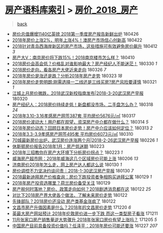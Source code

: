 [房产语料库索引](../../README.md)  > [房价_2018_房产](房价_2018_房产.md)
====
> [back](../README.md)

- [房价总值爆增1140亿英镑 2018第一季度房产报告新鲜出炉](http://jkwz.applinzi.com/ittc/7096028236989596689.html#%E6%88%BF%E4%BB%B7%E6%80%BB%E5%80%BC%E7%88%86%E5%A2%9E1140%E4%BA%BF%E8%8B%B1%E9%95%91+2018%E7%AC%AC%E4%B8%80%E5%AD%A3%E5%BA%A6%E6%88%BF%E4%BA%A7%E6%8A%A5%E5%91%8A%E6%96%B0%E9%B2%9C%E5%87%BA%E7%82%89) 180426  
- [2018年房价上涨2%，明年上涨4%！澳房产市场信心创新高](http://jkwz.applinzi.com/ittc/7094789841894245392.html#2018%E5%B9%B4%E6%88%BF%E4%BB%B7%E4%B8%8A%E6%B6%A82%25%EF%BC%8C%E6%98%8E%E5%B9%B4%E4%B8%8A%E6%B6%A84%25%EF%BC%81%E6%BE%B3%E6%88%BF%E4%BA%A7%E5%B8%82%E5%9C%BA%E4%BF%A1%E5%BF%83%E5%88%9B%E6%96%B0%E9%AB%98) 180422  
- [2018针对青岛西海岸新区的房产市场，这些措施可有效避免房价飙升](http://jkwz.applinzi.com/ittc/7090740663786406928.html#2018%E9%92%88%E5%AF%B9%E9%9D%92%E5%B2%9B%E8%A5%BF%E6%B5%B7%E5%B2%B8%E6%96%B0%E5%8C%BA%E7%9A%84%E6%88%BF%E4%BA%A7%E5%B8%82%E5%9C%BA%EF%BC%8C%E8%BF%99%E4%BA%9B%E6%8E%AA%E6%96%BD%E5%8F%AF%E6%9C%89%E6%95%88%E9%81%BF%E5%85%8D%E6%88%BF%E4%BB%B7%E9%A3%99%E5%8D%87) 180412 *3* 
- [房产大V：南京房价将下跌15%！2018南京楼市怎么样？](http://jkwz.applinzi.com/ittc/7090399685372281873.html#%E6%88%BF%E4%BA%A7%E5%A4%A7V%EF%BC%9A%E5%8D%97%E4%BA%AC%E6%88%BF%E4%BB%B7%E5%B0%86%E4%B8%8B%E8%B7%8C15%25%EF%BC%812018%E5%8D%97%E4%BA%AC%E6%A5%BC%E5%B8%82%E6%80%8E%E4%B9%88%E6%A0%B7%EF%BC%9F) 180410  
- [2018房价会高会低？价格乱对谁影响最大？房产经纪人不能迷茫！](http://jkwz.applinzi.com/ittc/7086214219739694087.html#2018%E6%88%BF%E4%BB%B7%E4%BC%9A%E9%AB%98%E4%BC%9A%E4%BD%8E%EF%BC%9F%E4%BB%B7%E6%A0%BC%E4%B9%B1%E5%AF%B9%E8%B0%81%E5%BD%B1%E5%93%8D%E6%9C%80%E5%A4%A7%EF%BC%9F%E6%88%BF%E4%BA%A7%E7%BB%8F%E7%BA%AA%E4%BA%BA%E4%B8%8D%E8%83%BD%E8%BF%B7%E8%8C%AB%EF%BC%81) 180330 *1* 
- [2018房价走向，看各房产大佬近来走向](http://jkwz.applinzi.com/ittc/7084737162056827910.html#2018%E6%88%BF%E4%BB%B7%E8%B5%B0%E5%90%91%EF%BC%8C%E7%9C%8B%E5%90%84%E6%88%BF%E4%BA%A7%E5%A4%A7%E4%BD%AC%E8%BF%91%E6%9D%A5%E8%B5%B0%E5%90%91) 180326 *7* 
- [2018年房价是涨还是跌？分析2018年房产走势](http://jkwz.applinzi.com/ittc/7083438263941727249.html#2018%E5%B9%B4%E6%88%BF%E4%BB%B7%E6%98%AF%E6%B6%A8%E8%BF%98%E6%98%AF%E8%B7%8C%EF%BC%9F%E5%88%86%E6%9E%902018%E5%B9%B4%E6%88%BF%E4%BA%A7%E8%B5%B0%E5%8A%BF) 180323 *18* 
- [2018年房价走势明朗:刚需选择一二线还是三线买房?房产风险要谨慎](http://jkwz.applinzi.com/ittc/7082961929754903559.html#2018%E5%B9%B4%E6%88%BF%E4%BB%B7%E8%B5%B0%E5%8A%BF%E6%98%8E%E6%9C%97%3A%E5%88%9A%E9%9C%80%E9%80%89%E6%8B%A9%E4%B8%80%E4%BA%8C%E7%BA%BF%E8%BF%98%E6%98%AF%E4%B8%89%E7%BA%BF%E4%B9%B0%E6%88%BF%3F%E6%88%BF%E4%BA%A7%E9%A3%8E%E9%99%A9%E8%A6%81%E8%B0%A8%E6%85%8E) 180321 *1* 
- [江城上月房价微跌，2018武汉新校指南发布|2018-3-20武汉房产早报](http://jkwz.applinzi.com/ittc/7082468862056727562.html#%E6%B1%9F%E5%9F%8E%E4%B8%8A%E6%9C%88%E6%88%BF%E4%BB%B7%E5%BE%AE%E8%B7%8C%EF%BC%8C2018%E6%AD%A6%E6%B1%89%E6%96%B0%E6%A0%A1%E6%8C%87%E5%8D%97%E5%8F%91%E5%B8%83%7C2018-3-20%E6%AD%A6%E6%B1%89%E6%88%BF%E4%BA%A7%E6%97%A9%E6%8A%A5) 180320  
- [房产经纪人：2018房价持续走低！新盘都没市场，二手盘怎么办？](http://jkwz.applinzi.com/ittc/7081812325084693520.html#%E6%88%BF%E4%BA%A7%E7%BB%8F%E7%BA%AA%E4%BA%BA%EF%BC%9A2018%E6%88%BF%E4%BB%B7%E6%8C%81%E7%BB%AD%E8%B5%B0%E4%BD%8E%EF%BC%81%E6%96%B0%E7%9B%98%E9%83%BD%E6%B2%A1%E5%B8%82%E5%9C%BA%EF%BC%8C%E4%BA%8C%E6%89%8B%E7%9B%98%E6%80%8E%E4%B9%88%E5%8A%9E%EF%BC%9F) 180318 *24* 
- [2018年3.10-3.16孝感房产网签387套 平均房价5676元/㎡](http://jkwz.applinzi.com/ittc/7081378214197068817.html#2018%E5%B9%B43.10-3.16%E5%AD%9D%E6%84%9F%E6%88%BF%E4%BA%A7%E7%BD%91%E7%AD%BE387%E5%A5%97+%E5%B9%B3%E5%9D%87%E6%88%BF%E4%BB%B75676%E5%85%83%2F%E3%8E%A1) 180317  
- [2018房价波动大！用户都在观望，资深房产中介都在做什么？](http://jkwz.applinzi.com/ittc/7080274891045864464.html#2018%E6%88%BF%E4%BB%B7%E6%B3%A2%E5%8A%A8%E5%A4%A7%EF%BC%81%E7%94%A8%E6%88%B7%E9%83%BD%E5%9C%A8%E8%A7%82%E6%9C%9B%EF%BC%8C%E8%B5%84%E6%B7%B1%E6%88%BF%E4%BA%A7%E4%B8%AD%E4%BB%8B%E9%83%BD%E5%9C%A8%E5%81%9A%E4%BB%80%E4%B9%88%EF%BC%9F) 180314 *5* 
- [2018年房价动态？回顾日本房价走势！房产中介应该如何定位？](http://jkwz.applinzi.com/ittc/7079958170644775947.html#2018%E5%B9%B4%E6%88%BF%E4%BB%B7%E5%8A%A8%E6%80%81%EF%BC%9F%E5%9B%9E%E9%A1%BE%E6%97%A5%E6%9C%AC%E6%88%BF%E4%BB%B7%E8%B5%B0%E5%8A%BF%EF%BC%81%E6%88%BF%E4%BA%A7%E4%B8%AD%E4%BB%8B%E5%BA%94%E8%AF%A5%E5%A6%82%E4%BD%95%E5%AE%9A%E4%BD%8D%EF%BC%9F) 180313 *2* 
- [2018年3.3-3.9孝感房产网签495套 平均房价6073元/㎡](http://jkwz.applinzi.com/ittc/7078792399742829585.html#2018%E5%B9%B43.3-3.9%E5%AD%9D%E6%84%9F%E6%88%BF%E4%BA%A7%E7%BD%91%E7%AD%BE495%E5%A5%97+%E5%B9%B3%E5%9D%87%E6%88%BF%E4%BB%B76073%E5%85%83%2F%E3%8E%A1) 180310  
- [70城最新房价出炉，武汉房价连涨两个月|2018-2-26武汉房产早报](http://jkwz.applinzi.com/ittc/7074312289631339537.html#70%E5%9F%8E%E6%9C%80%E6%96%B0%E6%88%BF%E4%BB%B7%E5%87%BA%E7%82%89%EF%BC%8C%E6%AD%A6%E6%B1%89%E6%88%BF%E4%BB%B7%E8%BF%9E%E6%B6%A8%E4%B8%A4%E4%B8%AA%E6%9C%88%7C2018-2-26%E6%AD%A6%E6%B1%89%E6%88%BF%E4%BA%A7%E6%97%A9%E6%8A%A5) 180226 *1* 
- [休斯顿房价报告2018年1月：房产低迷期](http://jkwz.applinzi.com/ittc/7073306186118333447.html#%E4%BC%91%E6%96%AF%E9%A1%BF%E6%88%BF%E4%BB%B7%E6%8A%A5%E5%91%8A2018%E5%B9%B41%E6%9C%88%EF%BC%9A%E6%88%BF%E4%BA%A7%E4%BD%8E%E8%BF%B7%E6%9C%9F) 180223  
- [2018年三招教你在房产大环境下分析房价拐点？](http://jkwz.applinzi.com/ittc/7073239216450700295.html#2018%E5%B9%B4%E4%B8%89%E6%8B%9B%E6%95%99%E4%BD%A0%E5%9C%A8%E6%88%BF%E4%BA%A7%E5%A4%A7%E7%8E%AF%E5%A2%83%E4%B8%8B%E5%88%86%E6%9E%90%E6%88%BF%E4%BB%B7%E6%8B%90%E7%82%B9%EF%BC%9F) 180223 *1* 
- [威海房产超市网：2018年威海这几个区域房价可能上涨](http://jkwz.applinzi.com/ittc/7066910932049855499.html#%E5%A8%81%E6%B5%B7%E6%88%BF%E4%BA%A7%E8%B6%85%E5%B8%82%E7%BD%91%EF%BC%9A2018%E5%B9%B4%E5%A8%81%E6%B5%B7%E8%BF%99%E5%87%A0%E4%B8%AA%E5%8C%BA%E5%9F%9F%E6%88%BF%E4%BB%B7%E5%8F%AF%E8%83%BD%E4%B8%8A%E6%B6%A8) 180206 *13* 
- [济南房价2018年怎么走，网上房产达人都这么说](http://jkwz.applinzi.com/ittc/7064461096729969675.html#%E6%B5%8E%E5%8D%97%E6%88%BF%E4%BB%B72018%E5%B9%B4%E6%80%8E%E4%B9%88%E8%B5%B0%EF%BC%8C%E7%BD%91%E4%B8%8A%E6%88%BF%E4%BA%A7%E8%BE%BE%E4%BA%BA%E9%83%BD%E8%BF%99%E4%B9%88%E8%AF%B4) 180130 *1* 
- [房价调控不力坚决约谈问责｜2018-1-30武汉房产早报](http://jkwz.applinzi.com/ittc/7064287737094341638.html#%E6%88%BF%E4%BB%B7%E8%B0%83%E6%8E%A7%E4%B8%8D%E5%8A%9B%E5%9D%9A%E5%86%B3%E7%BA%A6%E8%B0%88%E9%97%AE%E8%B4%A3%EF%BD%9C2018-1-30%E6%AD%A6%E6%B1%89%E6%88%BF%E4%BA%A7%E6%97%A9%E6%8A%A5) 180130 *7* 
- [2018最新迪拜房产价格查询：房价下跌投资者争相购买迪拜公寓](http://jkwz.applinzi.com/ittc/7063974784793052176.html#2018%E6%9C%80%E6%96%B0%E8%BF%AA%E6%8B%9C%E6%88%BF%E4%BA%A7%E4%BB%B7%E6%A0%BC%E6%9F%A5%E8%AF%A2%EF%BC%9A%E6%88%BF%E4%BB%B7%E4%B8%8B%E8%B7%8C%E6%8A%95%E8%B5%84%E8%80%85%E4%BA%89%E7%9B%B8%E8%B4%AD%E4%B9%B0%E8%BF%AA%E6%8B%9C%E5%85%AC%E5%AF%93) 180129 *1* 
- [2018年房产投资选哪里？荷兰房价备受关注](http://jkwz.applinzi.com/ittc/7063944902398706705.html#2018%E5%B9%B4%E6%88%BF%E4%BA%A7%E6%8A%95%E8%B5%84%E9%80%89%E5%93%AA%E9%87%8C%EF%BC%9F%E8%8D%B7%E5%85%B0%E6%88%BF%E4%BB%B7%E5%A4%87%E5%8F%97%E5%85%B3%E6%B3%A8) 180129  
- [房产税何时落地？房价、政策走向如何？2018剧透消息都在这](http://jkwz.applinzi.com/ittc/7061438299116143627.html#%E6%88%BF%E4%BA%A7%E7%A8%8E%E4%BD%95%E6%97%B6%E8%90%BD%E5%9C%B0%EF%BC%9F%E6%88%BF%E4%BB%B7%E3%80%81%E6%94%BF%E7%AD%96%E8%B5%B0%E5%90%91%E5%A6%82%E4%BD%95%EF%BC%9F2018%E5%89%A7%E9%80%8F%E6%B6%88%E6%81%AF%E9%83%BD%E5%9C%A8%E8%BF%99) 180122 *25* 
- [对比下2018房产界大佬各个做法，了解未来房价走势](http://jkwz.applinzi.com/ittc/7061046568348550154.html#%E5%AF%B9%E6%AF%94%E4%B8%8B2018%E6%88%BF%E4%BA%A7%E7%95%8C%E5%A4%A7%E4%BD%AC%E5%90%84%E4%B8%AA%E5%81%9A%E6%B3%95%EF%BC%8C%E4%BA%86%E8%A7%A3%E6%9C%AA%E6%9D%A5%E6%88%BF%E4%BB%B7%E8%B5%B0%E5%8A%BF) 180122  
- [先锋部队？2018房价还没动 房产类基金涨疯了](http://jkwz.applinzi.com/ittc/7060325221632836625.html#%E5%85%88%E9%94%8B%E9%83%A8%E9%98%9F%EF%BC%9F2018%E6%88%BF%E4%BB%B7%E8%BF%98%E6%B2%A1%E5%8A%A8+%E6%88%BF%E4%BA%A7%E7%B1%BB%E5%9F%BA%E9%87%91%E6%B6%A8%E7%96%AF%E4%BA%86) 180122  
- [文昌市房产升值因素是什么？2018年的文昌房价走势](http://jkwz.applinzi.com/ittc/7049199214553203729.html#%E6%96%87%E6%98%8C%E5%B8%82%E6%88%BF%E4%BA%A7%E5%8D%87%E5%80%BC%E5%9B%A0%E7%B4%A0%E6%98%AF%E4%BB%80%E4%B9%88%EF%BC%9F2018%E5%B9%B4%E7%9A%84%E6%96%87%E6%98%8C%E6%88%BF%E4%BB%B7%E8%B5%B0%E5%8A%BF) 171220 *6* 
- [英最大房产网站预计 2018年伦敦房价进一步下跌 而这一类型房子看涨](http://jkwz.applinzi.com/ittc/7045877911389733904.html#%E8%8B%B1%E6%9C%80%E5%A4%A7%E6%88%BF%E4%BA%A7%E7%BD%91%E7%AB%99%E9%A2%84%E8%AE%A1+2018%E5%B9%B4%E4%BC%A6%E6%95%A6%E6%88%BF%E4%BB%B7%E8%BF%9B%E4%B8%80%E6%AD%A5%E4%B8%8B%E8%B7%8C+%E8%80%8C%E8%BF%99%E4%B8%80%E7%B1%BB%E5%9E%8B%E6%88%BF%E5%AD%90%E7%9C%8B%E6%B6%A8) 171211  
- [11月张家口房产销售量逆大势骤升 2018年张家口房价有望上涨吗？](http://jkwz.applinzi.com/ittc/7043532797615014928.html#11%E6%9C%88%E5%BC%A0%E5%AE%B6%E5%8F%A3%E6%88%BF%E4%BA%A7%E9%94%80%E5%94%AE%E9%87%8F%E9%80%86%E5%A4%A7%E5%8A%BF%E9%AA%A4%E5%8D%87+2018%E5%B9%B4%E5%BC%A0%E5%AE%B6%E5%8F%A3%E6%88%BF%E4%BB%B7%E6%9C%89%E6%9C%9B%E4%B8%8A%E6%B6%A8%E5%90%97%EF%BC%9F) 171205 *5* 
- [中国房产目前具备投资价值吗？任泽平：2018年房价可能还要涨](http://jkwz.applinzi.com/ittc/6916344153134072836.html#%E4%B8%AD%E5%9B%BD%E6%88%BF%E4%BA%A7%E7%9B%AE%E5%89%8D%E5%85%B7%E5%A4%87%E6%8A%95%E8%B5%84%E4%BB%B7%E5%80%BC%E5%90%97%EF%BC%9F%E4%BB%BB%E6%B3%BD%E5%B9%B3%EF%BC%9A2018%E5%B9%B4%E6%88%BF%E4%BB%B7%E5%8F%AF%E8%83%BD%E8%BF%98%E8%A6%81%E6%B6%A8) 161227 *207* 
